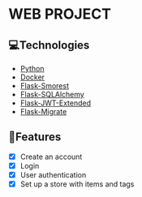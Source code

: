 # WEB PROJECT

## 💻Technologies
- [Python](https://www.python.org/ "Python")
- [Docker](https://www.docker.com/ "Docker")
- [Flask-Smorest](https://flask-smorest.readthedocs.io/en/latest/ "Flask-Smorest")
- [Flask-SQLAlchemy](https://flask-sqlalchemy.palletsprojects.com/en/3.0.x/ "Flask-SQLAlchemy")
- [Flask-JWT-Extended](https://flask-jwt-extended.readthedocs.io/en/stable/ "Flask-JWT")
- [Flask-Migrate](https://flask-migrate.readthedocs.io/en/latest/ "Flask-Migrate")

## 📌Features
- [x] Create an account
- [x] Login
- [x] User authentication
- [x] Set up a store with items and tags 
